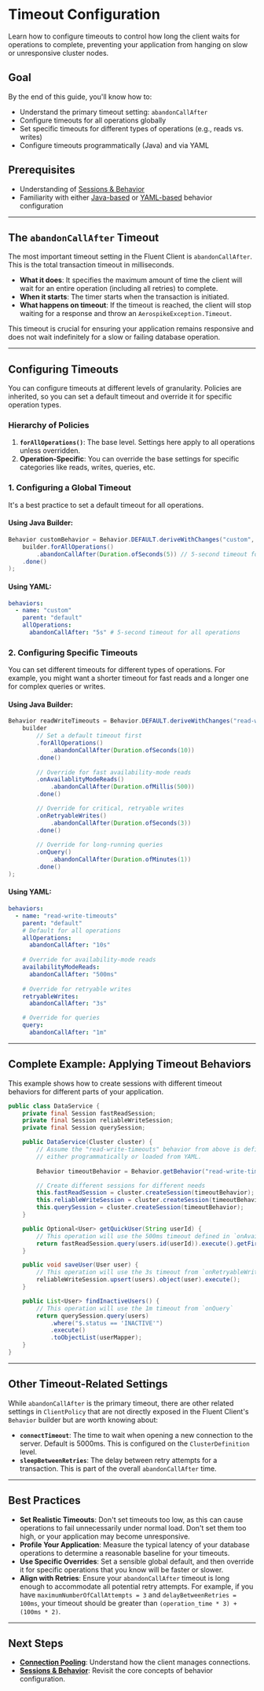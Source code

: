# Timeout Configuration

Learn how to configure timeouts to control how long the client waits for operations to complete, preventing your application from hanging on slow or unresponsive cluster nodes.

## Goal

By the end of this guide, you'll know how to:
- Understand the primary timeout setting: `abandonCallAfter`
- Configure timeouts for all operations globally
- Set specific timeouts for different types of operations (e.g., reads vs. writes)
- Configure timeouts programmatically (Java) and via YAML

## Prerequisites

- Understanding of [Sessions & Behavior](../../concepts/sessions-and-behavior.md)
- Familiarity with either [Java-based](./behavior-java.md) or [YAML-based](./yaml-configuration.md) behavior configuration

---

## The `abandonCallAfter` Timeout

The most important timeout setting in the Fluent Client is `abandonCallAfter`. This is the total transaction timeout in milliseconds.

- **What it does**: It specifies the maximum amount of time the client will wait for an entire operation (including all retries) to complete.
- **When it starts**: The timer starts when the transaction is initiated.
- **What happens on timeout**: If the timeout is reached, the client will stop waiting for a response and throw an `AerospikeException.Timeout`.

This timeout is crucial for ensuring your application remains responsive and does not wait indefinitely for a slow or failing database operation.

---

## Configuring Timeouts

You can configure timeouts at different levels of granularity. Policies are inherited, so you can set a default timeout and override it for specific operation types.

### Hierarchy of Policies

1.  **`forAllOperations()`**: The base level. Settings here apply to all operations unless overridden.
2.  **Operation-Specific**: You can override the base settings for specific categories like reads, writes, queries, etc.

### 1. Configuring a Global Timeout

It's a best practice to set a default timeout for all operations.

#### Using Java Builder:
```java
Behavior customBehavior = Behavior.DEFAULT.deriveWithChanges("custom", builder ->
    builder.forAllOperations()
        .abandonCallAfter(Duration.ofSeconds(5)) // 5-second timeout for all operations
    .done()
);
```

#### Using YAML:
```yaml
behaviors:
  - name: "custom"
    parent: "default"
    allOperations:
      abandonCallAfter: "5s" # 5-second timeout for all operations
```

### 2. Configuring Specific Timeouts

You can set different timeouts for different types of operations. For example, you might want a shorter timeout for fast reads and a longer one for complex queries or writes.

#### Using Java Builder:
```java
Behavior readWriteTimeouts = Behavior.DEFAULT.deriveWithChanges("read-write-timeouts", builder ->
    builder
        // Set a default timeout first
        .forAllOperations()
            .abandonCallAfter(Duration.ofSeconds(10))
        .done()
        
        // Override for fast availability-mode reads
        .onAvailablityModeReads()
            .abandonCallAfter(Duration.ofMillis(500))
        .done()

        // Override for critical, retryable writes
        .onRetryableWrites()
            .abandonCallAfter(Duration.ofSeconds(3))
        .done()
        
        // Override for long-running queries
        .onQuery()
            .abandonCallAfter(Duration.ofMinutes(1))
        .done()
);
```

#### Using YAML:
```yaml
behaviors:
  - name: "read-write-timeouts"
    parent: "default"
    # Default for all operations
    allOperations:
      abandonCallAfter: "10s"
      
    # Override for availability-mode reads
    availabilityModeReads:
      abandonCallAfter: "500ms"
      
    # Override for retryable writes
    retryableWrites:
      abandonCallAfter: "3s"

    # Override for queries
    query:
      abandonCallAfter: "1m"
```

---

## Complete Example: Applying Timeout Behaviors

This example shows how to create sessions with different timeout behaviors for different parts of your application.

```java
public class DataService {
    private final Session fastReadSession;
    private final Session reliableWriteSession;
    private final Session querySession;

    public DataService(Cluster cluster) {
        // Assume the "read-write-timeouts" behavior from above is defined
        // either programmatically or loaded from YAML.
        
        Behavior timeoutBehavior = Behavior.getBehavior("read-write-timeouts");

        // Create different sessions for different needs
        this.fastReadSession = cluster.createSession(timeoutBehavior);
        this.reliableWriteSession = cluster.createSession(timeoutBehavior);
        this.querySession = cluster.createSession(timeoutBehavior);
    }

    public Optional<User> getQuickUser(String userId) {
        // This operation will use the 500ms timeout defined in `onAvailablityModeReads`
        return fastReadSession.query(users.id(userId)).execute().getFirst(userMapper);
    }

    public void saveUser(User user) {
        // This operation will use the 3s timeout from `onRetryableWrites`
        reliableWriteSession.upsert(users).object(user).execute();
    }

    public List<User> findInactiveUsers() {
        // This operation will use the 1m timeout from `onQuery`
        return querySession.query(users)
            .where("$.status == 'INACTIVE'")
            .execute()
            .toObjectList(userMapper);
    }
}
```

---

## Other Timeout-Related Settings

While `abandonCallAfter` is the primary timeout, there are other related settings in `ClientPolicy` that are not directly exposed in the Fluent Client's `Behavior` builder but are worth knowing about:

- **`connectTimeout`**: The time to wait when opening a new connection to the server. Default is 5000ms. This is configured on the `ClusterDefinition` level.
- **`sleepBetweenRetries`**: The delay between retry attempts for a transaction. This is part of the overall `abandonCallAfter` time.

---

## Best Practices

- **Set Realistic Timeouts**: Don't set timeouts too low, as this can cause operations to fail unnecessarily under normal load. Don't set them too high, or your application may become unresponsive.
- **Profile Your Application**: Measure the typical latency of your database operations to determine a reasonable baseline for your timeouts.
- **Use Specific Overrides**: Set a sensible global default, and then override it for specific operations that you know will be faster or slower.
- **Align with Retries**: Ensure your `abandonCallAfter` timeout is long enough to accommodate all potential retry attempts. For example, if you have `maximumNumberOfCallAttempts = 3` and `delayBetweenRetries = 100ms`, your timeout should be greater than `(operation_time * 3) + (100ms * 2)`.

---

## Next Steps

- **[Connection Pooling](./connection-pooling.md)**: Understand how the client manages connections.
- **[Sessions & Behavior](../../concepts/sessions-and-behavior.md)**: Revisit the core concepts of behavior configuration.
